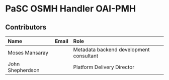 # PaSC OSMH Handler OAI-PMH

## Contributors

Name            | Email                     | Role
:---            | :---                      | :---
Moses Mansaray  | <moses AT doraventures DOT com>  | Metadata backend development consultant
John Shepherdson  | <john DOT shepherdson AT cessda DOT eu>  |Platform Delivery Director

